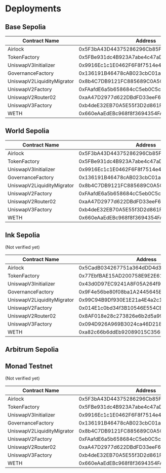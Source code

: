 # Deployments

## Base Sepolia

| Contract Name              | Address                                    |
| -------------------------- | ------------------------------------------ |
| Airlock                    | 0x5F3bA43D44375286296Cb85F1EA2EBfa25dde731 |
| TokenFactory               | 0x5FBe931dc4B923A7abe4c47aD68d5bF9Eda5B76D |
| UniswapV3Initializer       | 0x9916Ec1c1E0462F6F8f7514e414F06bf001Ac82A |
| GovernanceFactory          | 0x136191B46478cAB023cbC01a36160C4Aad81677a |
| UniswapV2LiquidityMigrator | 0x8b4C7DB9121FC885689C0A50D5a1429F15AEc2a0 |
| UniswapV2Factory           | 0xFAafdE6a5b658684cC5eb0C5c2c755B00A246F45 |
| UniswapV2Router02          | 0xaA47D2977d622DBdFD33eeF6a8276727c52EB4e5 |
| UniswapV3Factory           | 0xb4deE32EB70A5E55f3D2d861F49Fb3D79f7a14d9 |
| WETH                       | 0x660eAaEdEBc968f8f3694354FA8EC0b4c5Ba8D12 |

## World Sepolia

| Contract Name              | Address                                    |
| -------------------------- | ------------------------------------------ |
| Airlock                    | 0x5F3bA43D44375286296Cb85F1EA2EBfa25dde731 |
| TokenFactory               | 0x5FBe931dc4B923A7abe4c47aD68d5bF9Eda5B76D |
| UniswapV3Initializer       | 0x9916Ec1c1E0462F6F8f7514e414F06bf001Ac82A |
| GovernanceFactory          | 0x136191B46478cAB023cbC01a36160C4Aad81677a |
| UniswapV2LiquidityMigrator | 0x8b4C7DB9121FC885689C0A50D5a1429F15AEc2a0 |
| UniswapV2Factory           | 0xFAafdE6a5b658684cC5eb0C5c2c755B00A246F45 |
| UniswapV2Router02          | 0xaA47D2977d622DBdFD33eeF6a8276727c52EB4e5 |
| UniswapV3Factory           | 0xb4deE32EB70A5E55f3D2d861F49Fb3D79f7a14d9 |
| WETH                       | 0x660eAaEdEBc968f8f3694354FA8EC0b4c5Ba8D12 |

## Ink Sepolia

(Not verified yet)

| Contract Name              | Address                                    |
| -------------------------- | ------------------------------------------ |
| Airlock                    | 0x5CadB034267751a364dDD4d321C99E07A307f915 |
| TokenFactory               | 0x77EbfBAE15AD200758E9E2E61597c0B07d731254 |
| UniswapV3Initializer       | 0x43d0D97EC9241A8F05A264f94B82A1d2E600f2B3 |
| GovernanceFactory          | 0x9F4e56be80f08ba1A2445645EFa6d231E27b43ec |
| UniswapV2LiquidityMigrator | 0x99C94B9Df930E1E21a4E4a2c105dBff21bF5c5aE |
| UniswapV2Factory           | 0x014E1c0bd34f3B10546E554CB33B3293fECDD056 |
| UniswapV2Router02          | 0x8AF018e28c273826e6b2d5a99e81c8fB63729b07 |
| UniswapV3Factory           | 0x094D926A969B3024ca46D2186BF13FD5CDBA9CE2 |
| WETH                       | 0xa82c66b6ddEb92089015C3565E05B5c9750b2d4B |

## Arbitrum Sepolia

## Monad Testnet

(Not verified yet)

| Contract Name              | Address                                    |
| -------------------------- | ------------------------------------------ |
| Airlock                    | 0x5F3bA43D44375286296Cb85F1EA2EBfa25dde731 |
| TokenFactory               | 0x5FBe931dc4B923A7abe4c47aD68d5bF9Eda5B76D |
| UniswapV3Initializer       | 0x9916Ec1c1E0462F6F8f7514e414F06bf001Ac82A |
| GovernanceFactory          | 0x136191B46478cAB023cbC01a36160C4Aad81677a |
| UniswapV2LiquidityMigrator | 0x8b4C7DB9121FC885689C0A50D5a1429F15AEc2a0 |
| UniswapV2Factory           | 0xFAafdE6a5b658684cC5eb0C5c2c755B00A246F45 |
| UniswapV2Router02          | 0xaA47D2977d622DBdFD33eeF6a8276727c52EB4e5 |
| UniswapV3Factory           | 0xb4deE32EB70A5E55f3D2d861F49Fb3D79f7a14d9 |
| WETH                       | 0x660eAaEdEBc968f8f3694354FA8EC0b4c5Ba8D12 |
